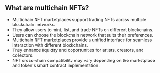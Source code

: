 ## What are multichain NFTs?
 - Multichain NFT marketplaces support trading NFTs across multiple blockchain networks.
 - They allow users to mint, list, and trade NFTs on different blockchains.
 - Users can choose the blockchain network that suits their preferences.
 - Multichain NFT marketplaces provide a unified interface for seamless interaction with different blockchains.
 - They enhance liquidity and opportunities for artists, creators, and collectors.
 - NFT cross-chain compatibility may vary depending on the marketplace and token's smart contract implementation.
